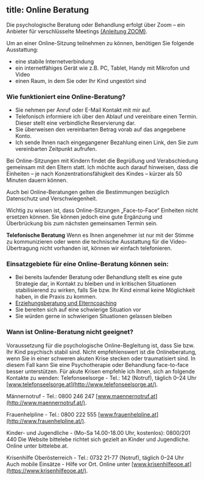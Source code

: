 title: Online Beratung
---

Die psychologische Beratung oder Behandlung erfolgt über Zoom – ein Anbieter für verschlüsselte Meetings [(Anleitung ZOOM)](/data/BOEP_Anleitung_Zoom.pdf).

Um an einer Online-Sitzung teilnehmen zu können, benötigen Sie folgende Ausstattung:

- eine stabile Internetverbindung
- ein internetfähiges Gerät wie z.B. PC, Tablet, Handy mit Mikrofon und Video
- einen Raum, in dem Sie oder Ihr Kind ungestört sind

### Wie funktioniert eine Online-Beratung?
- Sie nehmen per Anruf oder E-Mail Kontakt mit mir auf.
- Telefonisch informiere ich über den Ablauf und vereinbare einen Termin. Dieser stellt eine verbindliche Reservierung dar.
- Sie überweisen den vereinbarten Betrag vorab auf das angegebene Konto.
- Ich sende Ihnen nach eingegangener Bezahlung einen Link, den Sie zum vereinbarten Zeitpunkt aufrufen.

Bei Online-Sitzungen mit Kindern findet die Begrüßung und Verabschiedung gemeinsam mit den Eltern statt. Ich möchte auch darauf hinweisen, dass die Einheiten – je nach Konzentrationsfähigkeit des Kindes – kürzer als 50 Minuten dauern können.

Auch bei Online-Beratungen gelten die Bestimmungen bezüglich Datenschutz und Verschwiegenheit.

Wichtig zu wissen ist, dass Online-Sitzungen „Face-to-Face“ Einheiten nicht ersetzen können. Sie können jedoch eine gute Ergänzung und Überbrückung bis zum nächsten gemeinsamen Termin sein.

**Telefonische Beratung**
Wenn es Ihnen angenehmer ist nur mit der Stimme zu kommunizieren oder wenn die technische Ausstattung für die Video-Übertragung nicht vorhanden ist, können wir einfach telefonieren.


### Einsatzgebiete für eine Online-Beratung können sein: 

- Bei bereits laufender Beratung oder Behandlung stellt es eine gute Strategie dar, in Kontakt zu bleiben und in kritischen Situationen stabilisierend zu wirken, falls Sie bzw. Ihr Kind einmal keine Möglichkeit haben, in die Praxis zu kommen.
- [Erziehungsberatung und Elterncoaching](/leistungen/Erziehungsberatung-und-Elterncoaching/)
- Sie bereiten sich auf eine schwierige Situation vor
- Sie würden gerne in schwierigen Situationen gelassen bleiben


### Wann ist Online-Beratung nicht geeignet? 
Voraussetzung für die psychologische Online-Begleitung ist, dass Sie bzw. Ihr Kind psychisch stabil sind. 
Nicht empfehlenswert ist die Onlineberatung, wenn Sie in einer schweren akuten Krise stecken oder traumatisiert sind. In diesem Fall kann Sie eine Psychotherapie oder Behandlung face-to-face besser unterstützen. Für akute Krisen empfehle ich Ihnen, sich an folgende Kontakte zu wenden: 
Telefonseelsorge - Tel.: 142 (Notruf), täglich 0–24 Uhr [www.telefonseelsorge.at](http://www.telefonseelsorge.at/).

Männernotruf - Tel.: 0800 246 247 [www.maennernotruf.at](http://www.maennernotruf.at/).

Frauenhelpline - Tel.: 0800 222 555 [www.frauenhelpline.at](http://www.frauenhelpline.at/).

Kinder- und Jugendliche - (Mo-Sa 14.00-18.00 Uhr, kostenlos): 0800/201 440
Die Website bittelebe richtet sich gezielt an Kinder und Jugendliche. Online unter bittelebe.at.  

Krisenhilfe Oberösterreich - Tel.: 0732 21-77 (Notruf), täglich 0–24 Uhr
Auch mobile Einsätze - Hilfe vor Ort. Online unter [www.krisenhilfeooe.at](https://www.krisenhilfeooe.at/).


